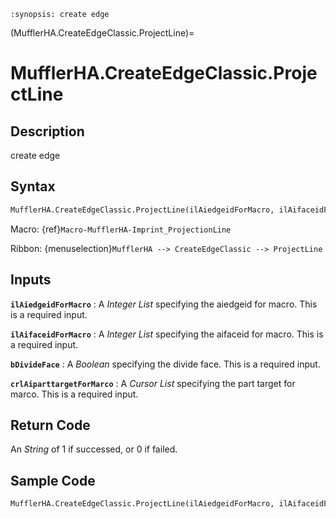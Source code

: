 ```{module} MufflerHA.CreateEdgeClassic.ProjectLine()
:synopsis: create edge
```

(MufflerHA.CreateEdgeClassic.ProjectLine)=

# MufflerHA.CreateEdgeClassic.ProjectLine

## Description

create edge

## Syntax

```python
MufflerHA.CreateEdgeClassic.ProjectLine(ilAiedgeidForMacro, ilAifaceidForMacro, bDivideFace, crlAiparttargetForMarco)
```

Macro: {ref}`Macro-MufflerHA-Imprint_ProjectionLine`

Ribbon: {menuselection}`MufflerHA --> CreateEdgeClassic --> ProjectLine`

## Inputs

**`ilAiedgeidForMacro`**
: A _Integer List_ specifying the aiedgeid for macro. This is a required input.

**`ilAifaceidForMacro`**
: A _Integer List_ specifying the aifaceid for macro. This is a required input.

**`bDivideFace`**
: A _Boolean_ specifying the divide face. This is a required input.

**`crlAiparttargetForMarco`**
: A _Cursor List_ specifying the part target for marco. This is a required input.

## Return Code

An _String_ of 1 if successed, or 0 if failed.

## Sample Code

```python
MufflerHA.CreateEdgeClassic.ProjectLine(ilAiedgeidForMacro, ilAifaceidForMacro, bDivideFace, crlAiparttargetForMarco)
```
